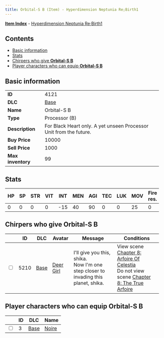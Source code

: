 ```yaml
---
title: Orbital-S B (Item) - Hyperdimension Neptunia Re;Birth1
---
```


[**Item Index**](/neptunia/rb1/item/index.html) - [Hyperdimension Neptunia Re;Birth1](/neptunia/rb1)

## Contents

- [Basic information](#basic-information)
- [Stats](#stats)
- [Chirpers who give **Orbital-S B**](#chirpers-who-give-orbital-s-b)
- [Player characters who can equip **Orbital-S B**](#player-characters-who-can-equip-orbital-s-b)
## Basic information

|   |   |
| -- | -- |
| **ID** | 4121 |
| **DLC** | [Base](/neptunia/rb1/dlc/1-base.html) |
| **Name** | Orbital-S B |
| **Type** | Processor (B) |
| **Description** | For Black Heart only. A yet unseen Processor Unit from the future. |
| **Buy Price** | 10000 |
| **Sell Price** | 1000 |
| **Max inventory** | 99 |


## Stats

| HP | SP | STR | VIT | INT | MEN | AGI | TEC | LUK | MOV | Fire res. | Ice res. | Wind res. | Lightning res. |
| -- | -- | --- | --- | --- | --- | --- | --- | --- | --- | --------- | -------- | --------- | -------------- |
| 0 | 0 | 0 | 0 | -15 | 40 | 90 | 0 | 0 | 25 | 0 | 0 | 0 | 0 |


## Chirpers who give **Orbital-S B**

|    | ID | DLC | Avatar | Message | Conditions |
| -- | -- | --- | ------ | ------- | ---------- |
| <input type="checkbox" id="rb1-chirper-event-1-5210" class="trackbox" /> | 5210 | [Base](/neptunia/rb1/dlc/1-base.html) | [Deer Girl](/neptunia/rb1/undefined/1-263-deer-girl.html) | I'll give you this, shika.<br />Now I'm one step closer to invading this planet, shika. | View scene [Chapter 8: Arfoire Of Celestia](/neptunia/rb1/scene/1-801-chapter-8-arfoire-of-celestia.html)<br />Do not view scene [Chapter 8: The True Arfoire](/neptunia/rb1/scene/1-807-chapter-8-the-true-arfoire.html) |


## Player characters who can equip **Orbital-S B**

|    | ID | DLC | Name |
| -- | -- | --- | ---- |
| <input type="checkbox" id="rb1-player-1-3" class="trackbox" /> | 3 | [Base](/neptunia/rb1/dlc/1-base.html) | [Noire](/neptunia/rb1/player/1-3-noire.html) |
